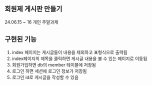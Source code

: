회원제 게시판 만들기
----------------------------------
24.06.15 ~ 16
개인 주말과제

구현된 기능
---------------------------------
1. index 페이지는 게시글들이 내용을 제외하고 표형식으로 출력됨
2. index페이지의 제목을 클릭하면 게시글 내용을 볼 수 있는 페이지로 이동됨
3. 회원가입하면 db의 member 테이블에 저장됨
4. 로그인 하면 세션에 로그인 정보가 저장됨
5. 로그인 id로 게시글을 작성할 수 있음 

